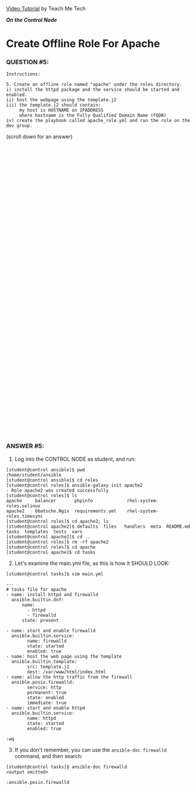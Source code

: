 <a href="https://www.youtube.com/watch?v=W2pMZLWK-B4&list=PLYB6dfdhWDePZf4fd4YgGGtSX_vHKv5vz&index=6">Video Tutorial</a> by Teach Me Tech

***On the Control Node***

# Create Offline Role For Apache
### QUESTION #5:
```
Instructions:

5. Create an offline role named "apache" under the roles directory.
i) install the httpd package and the service should be started and enabled.
ii) host the webpage using the template.j2
iii) the template.j2 should contain:
     my host is HOSTNAME on IPADDRESS
     where hostname is the Fully Qualified Domain Name (FQDN)
iv) create the playbook called apache_role.yml and run the role on the dev group.
```

(scroll down for an answer)
<br/><br/><br/><br/><br/><br/><br/><br/><br/><br/><br/><br/><br/><br/><br/><br/><br/><br/><br/><br/><br/><br/><br/><br/>
<br/><br/><br/><br/><br/><br/><br/><br/><br/><br/><br/><br/><br/><br/><br/><br/><br/><br/><br/><br/><br/><br/><br/><br/>

### ANSWER #5:

1) Log into the CONTROL NODE as student, and run:
```
[student@control ansible]$ pwd
/home/student/ansible
[student@control ansible]$ cd roles
[student@control roles]$ ansible-galaxy init apache2
- Role apache2 was created successfully
[student@control roles]$ ls
apache     balancer       phpinfo             rhel-system-roles.selinux
apache2    bbatsche.Ngix  requirements.yml    rhel-system-roles.timesync
[student@control roles]$ cd apache2; ls
[student@control apache2]$ defaults  files   handlers  meta  README.md   tasks  templates  tests  vars
[student@control apache2]$ cd ..
[student@control roles]$ rm -rf apache2
[student@control roles]$ cd apache
[student@control apache]$ cd tasks
```

2) Let's examine the main.yml file, as this is how it SHOULD LOOK:
```
[student@control tasks]$ vim main.yml

---
# tasks file for apache
- name: install httpd and firewalld
  ansible.builtin.dnf:
      name:
        - httpd
        - firewalld
      state: present

- name: start and enable firewalld
  ansible.builtin.service:
        name: firewalld
        state: started
        enabled: true
- name: host the web page using the template
  ansible.builtin.template:
        src: template.j2
        dest: /var/www/html/index.html
- name: allow the http traffic from the firewall
  ansible.posix.firewalld:
        service: http
        permanent: true
        state: enabled
        immediate: true
- name: start and enable httpd
  ansible.builtin.service:
        name: httpd
        state: started
        enabled: true

:wq
```

3) If you don't remember, you can use the ```ansible-doc firewalld``` command, and then search:
```
[student@control tasks]$ ansible-doc firewalld
<output omitted>

:ansible.posix.firewalld
```
